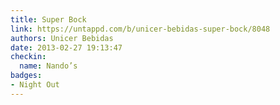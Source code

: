 ```yaml
---
title: Super Bock
link: https://untappd.com/b/unicer-bebidas-super-bock/8048
authors: Unicer Bebidas
date: 2013-02-27 19:13:47
checkin:
  name: Nando’s
badges:
- Night Out
---
```

